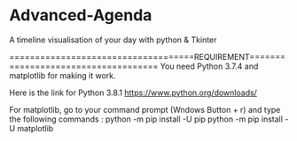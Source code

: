 # Advanced-Agenda
A timeline visualisation of your day with python & Tkinter

====================================REQUIREMENT====================================
You need  Python 3.7.4  and matplotlib for making it work.

Here is the link for Python 3.8.1 https://www.python.org/downloads/

For matplotlib, go to your command prompt (Wndows Button + r) and type the following commands :
python -m pip install -U pip
python -m pip install -U matplotlib
